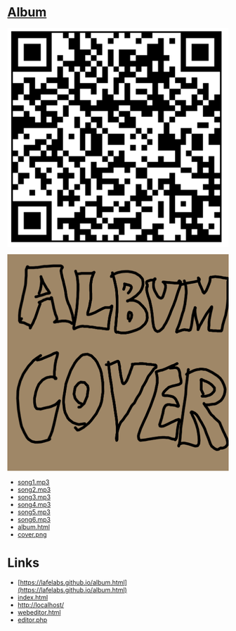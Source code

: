 # [Album](https://github.com/lafelabs/album)

![](qrcode.png)

![](cover.png)

 - [song1.mp3](song1.mp3)
 - [song2.mp3](song2.mp3)
 - [song3.mp3](song3.mp3)
 - [song4.mp3](song4.mp3)
 - [song5.mp3](song5.mp3)
 - [song6.mp3](song6.mp3)
 - [album.html](album.html)
 - [cover.png](cover.png)

# Links

 - [https://lafelabs.github.io/album.html](https://lafelabs.github.io/album.html)
 - [index.html](index.html)
 - [http://localhost/](http://localhost/)
 - [webeditor.html](webeditor.html)
 - [editor.php](editor.php)
